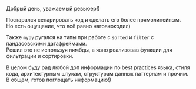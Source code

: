 Добрый день, уважаемый ревьюер!)

Постарался сепарировать код и сделать его более прямолинейным.<br> 
Но есть ощущение, что всё равно наговнокодил)

Также `mypy` ругался на типы при работе с `sorted` и `filter` с пандасовскими датафреймами.<br>
Решил это не используя лямбды, а явно реализовав функции для фильтрации и сортировки.

В целом буду рад любой доп информации по best practices языка, стиля кода, архитектурным штукам, 
структурам данных паттернам и прочим. В общем, готов поглощать информацию!)